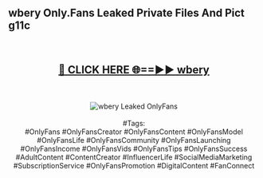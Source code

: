 <h2>wbery Only.Fans Leaked Private Files And Pict g11c</h2>
<br>
<div align="center">
<h2><a href="https://mediafiles.top/wbery" rel="nofollow">🔴 CLICK HERE 🌐==►► wbery</a></h2>
<br>
<br>
<a href="https://mediafiles.top/wbery" rel="nofollow" data-target="animated-image.originalLink"><img src="https://i.ibb.co.com/WyWwxjT/player-gif2.gif" alt="wbery Leaked OnlyFans" style="max-width: 100%; display: inline-block;" data-target="animated-image.originalImage"></a>
<br><br>
#Tags:
<br>
#OnlyFans #OnlyFansCreator #OnlyFansContent #OnlyFansModel #OnlyFansLife #OnlyFansCommunity #OnlyFansLaunching #OnlyFansIncome #OnlyFansVids #OnlyFansTips #OnlyFansSuccess #AdultContent #ContentCreator #InfluencerLife #SocialMediaMarketing #SubscriptionService #OnlyFansPromotion #DigitalContent #FanConnect
</div>
<br>